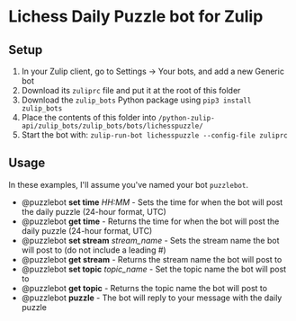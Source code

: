 # Lichess Daily Puzzle bot for Zulip

## Setup

1) In your Zulip client, go to Settings -> Your bots, and add a new Generic bot
2) Download its `zuliprc` file and put it at the root of this folder
3) Download the `zulip_bots` Python package using `pip3 install zulip_bots`
4) Place the contents of this folder into `/python-zulip-api/zulip_bots/zulip_bots/bots/lichesspuzzle/`
5) Start the bot with: `zulip-run-bot lichesspuzzle --config-file zuliprc`

## Usage
In these examples, I'll assume you've named your bot `puzzlebot`.

- @puzzlebot **set time** *HH:MM* - Sets the time for when the bot will post the daily puzzle (24-hour format, UTC)
- @puzzlebot **get time** - Returns the time for when the bot will post the daily puzzle (24-hour format, UTC)
- @puzzlebot **set stream** *stream_name* - Sets the stream name the bot will post to (do not include a leading #)
- @puzzlebot **get stream** - Returns the stream name the bot will post to
- @puzzlebot **set topic** *topic_name* - Set the topic name the bot will post to
- @puzzlebot **get topic** - Returns the topic name the bot will post to
- @puzzlebot **puzzle** - The bot will reply to your message with the daily puzzle